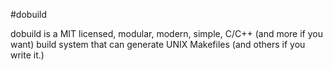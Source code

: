 #dobuild

dobuild is a MIT licensed, modular, modern, simple, C/C++ (and more if you want) build system that can generate UNIX Makefiles (and others if you write it.)

